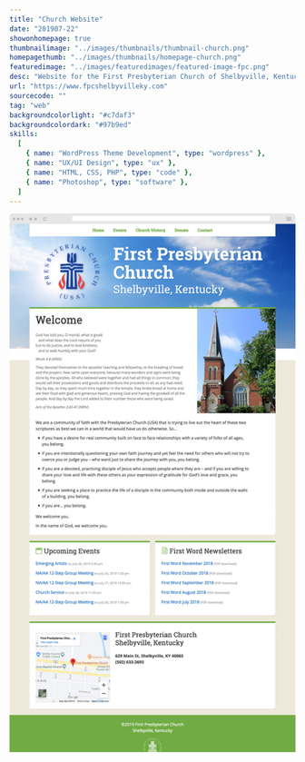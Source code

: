 ```yaml
---
title: "Church Website"
date: "201907-22"
showonhomepage: true
thumbnailimage: "../images/thumbnails/thumbnail-church.png"
homepagethumb: "../images/thumbnails/homepage-church.png"
featuredimage: "../images/featuredimages/featured-image-fpc.png"
desc: "Website for the First Presbyterian Church of Shelbyville, Kentucky to post events and newsletters, provide information, and collect donations. We settled on WordPress as a content management system, because it would be able to handle all of these requirements at no additional cost to the church. I designed and coded a custom theme using Underscores, Bourbon and Bitters for base styles and the excellent Typi and Mappy-breakpoints libraries to help with reponsive breakpoints and type sizes."
url: "https://www.fpcshelbyvilleky.com"
sourcecode: ""
tag: "web"
backgroundcolorlight: "#c7daf3"
backgroundcolordark: "#97b9ed"
skills:
  [
    { name: "WordPress Theme Development", type: "wordpress" },
    { name: "UX/UI Design", type: "ux" },
    { name: "HTML, CSS, PHP", type: "code" },
    { name: "Photoshop", type: "software" },
  ]
---
```


![alt text](../images/screenshots/fpc-welcome.jpg "FPC")
